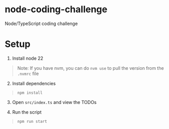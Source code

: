 # node-coding-challenge
Node/TypeScript coding challenge

# Setup
1. Install node 22
> Note: If you have nvm, you can do `nvm use` to pull the version from the `.nvmrc` file

2. Install dependencies
> `npm install`

3. Open `src/index.ts` and view the TODOs

4. Run the script
> `npm run start`